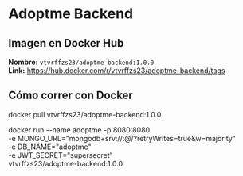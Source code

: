 # Adoptme Backend


## Imagen en Docker Hub
**Nombre:** `vtvrffzs23/adoptme-backend:1.0.0`  
**Link:** https://hub.docker.com/r/vtvrffzs23/adoptme-backend/tags


## Cómo correr con Docker
docker pull vtvrffzs23/adoptme-backend:1.0.0

docker run --name adoptme -p 8080:8080 \
  -e MONGO_URL="mongodb+srv://<user>:<pass>@<cluster>/?retryWrites=true&w=majority" \
  -e DB_NAME="adoptme" \
  -e JWT_SECRET="supersecret" \
  vtvrffzs23/adoptme-backend:1.0.0
